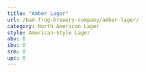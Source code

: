 ```yaml
---
title: "Amber Lager"
url: /bad-frog-brewery-company/amber-lager/
category: North American Lager
style: American-Style Lager
abv: 0
ibu: 0
srm: 0
upc: 0
---
```


